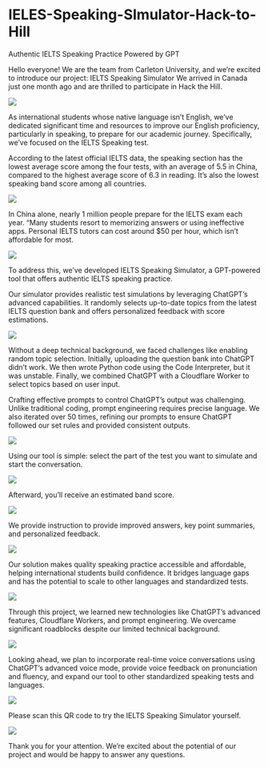 # IELES-Speaking-SImulator-Hack-to-Hill
Authentic IELTS Speaking Practice Powered by GPT

Hello everyone! We are the team from Carleton University, and we’re excited to introduce our project: IELTS Speaking Simulator
We arrived in Canada just one month ago and are thrilled to participate in Hack the Hill.

![](https://github.com/hubeiqiao/IELES-Speaking-SImulator-Hack-to-Hill-/blob/main/IELTS%20Speaking%20Simulator_Hack%20to%20Hill_20240929/IELTS%20Speaking%20Simulator_Hack%20to%20Hill_20240929.001.jpeg)

As international students whose native language isn’t English, we’ve dedicated significant time and resources to improve our English proficiency, particularly in speaking, to prepare for our academic journey. Specifically, we’ve focused on the IELTS Speaking test.

According to the latest official IELTS data, the speaking section has the lowest average score among the four tests, with an average of 5.5 in China, compared to the highest average score of 6.3 in reading. It’s also the lowest speaking band score among all countries.

![](https://github.com/hubeiqiao/IELES-Speaking-SImulator-Hack-to-Hill-/blob/main/IELTS%20Speaking%20Simulator_Hack%20to%20Hill_20240929/IELTS%20Speaking%20Simulator_Hack%20to%20Hill_20240929.002.jpeg)

In China alone, nearly 1 million people prepare for the IELTS exam each year.  “Many students resort to memorizing answers or using ineffective apps. Personal IELTS tutors can cost around $50 per hour, which isn’t affordable for most.

![](https://github.com/hubeiqiao/IELES-Speaking-SImulator-Hack-to-Hill-/blob/main/IELTS%20Speaking%20Simulator_Hack%20to%20Hill_20240929/IELTS%20Speaking%20Simulator_Hack%20to%20Hill_20240929.003.jpeg)

To address this, we’ve developed IELTS Speaking Simulator, a GPT-powered tool that offers authentic IELTS speaking practice.

Our simulator provides realistic test simulations by leveraging ChatGPT’s advanced capabilities. It randomly selects up-to-date topics from the latest IELTS question bank and offers personalized feedback with score estimations.

![](https://github.com/hubeiqiao/IELES-Speaking-SImulator-Hack-to-Hill-/blob/main/IELTS%20Speaking%20Simulator_Hack%20to%20Hill_20240929/IELTS%20Speaking%20Simulator_Hack%20to%20Hill_20240929.004.jpeg)

Without a deep technical background, we faced challenges like enabling random topic selection. Initially, uploading the question bank into ChatGPT didn’t work. We then wrote Python code using the Code Interpreter, but it was unstable. Finally, we combined ChatGPT with a Cloudflare Worker to select topics based on user input. 

Crafting effective prompts to control ChatGPT’s output was challenging. Unlike traditional coding, prompt engineering requires precise language. We also iterated over 50 times, refining our prompts to ensure ChatGPT followed our set rules and provided consistent outputs.

![](https://github.com/hubeiqiao/IELES-Speaking-SImulator-Hack-to-Hill-/blob/main/IELTS%20Speaking%20Simulator_Hack%20to%20Hill_20240929/IELTS%20Speaking%20Simulator_Hack%20to%20Hill_20240929.005.jpeg)

Using our tool is simple: select the part of the test you want to simulate and start the conversation.

![](https://github.com/hubeiqiao/IELES-Speaking-SImulator-Hack-to-Hill-/blob/main/IELTS%20Speaking%20Simulator_Hack%20to%20Hill_20240929/IELTS%20Speaking%20Simulator_Hack%20to%20Hill_20240929.006.jpeg)

Afterward, you’ll receive an estimated band score.

![](https://github.com/hubeiqiao/IELES-Speaking-SImulator-Hack-to-Hill-/blob/main/IELTS%20Speaking%20Simulator_Hack%20to%20Hill_20240929/IELTS%20Speaking%20Simulator_Hack%20to%20Hill_20240929.007.jpeg)

 We provide instruction to provide improved answers, key point summaries, and personalized feedback.

![](https://github.com/hubeiqiao/IELES-Speaking-SImulator-Hack-to-Hill-/blob/main/IELTS%20Speaking%20Simulator_Hack%20to%20Hill_20240929/IELTS%20Speaking%20Simulator_Hack%20to%20Hill_20240929.008.jpeg)

Our solution makes quality speaking practice accessible and affordable, helping international students build confidence. It bridges language gaps and has the potential to scale to other languages and standardized tests.

![](https://github.com/hubeiqiao/IELES-Speaking-SImulator-Hack-to-Hill-/blob/main/IELTS%20Speaking%20Simulator_Hack%20to%20Hill_20240929/IELTS%20Speaking%20Simulator_Hack%20to%20Hill_20240929.009.jpeg)

Through this project, we learned new technologies like ChatGPT’s advanced features, Cloudflare Workers, and prompt engineering. We overcame significant roadblocks despite our limited technical background.

![](https://github.com/hubeiqiao/IELES-Speaking-SImulator-Hack-to-Hill-/blob/main/IELTS%20Speaking%20Simulator_Hack%20to%20Hill_20240929/IELTS%20Speaking%20Simulator_Hack%20to%20Hill_20240929.010.jpeg)

Looking ahead, we plan to incorporate real-time voice conversations using ChatGPT’s advanced voice mode, provide voice feedback on pronunciation and fluency, and expand our tool to other standardized speaking tests and languages.

![](https://github.com/hubeiqiao/IELES-Speaking-SImulator-Hack-to-Hill-/blob/main/IELTS%20Speaking%20Simulator_Hack%20to%20Hill_20240929/IELTS%20Speaking%20Simulator_Hack%20to%20Hill_20240929.011.jpeg)

Please scan this QR code to try the IELTS Speaking Simulator yourself.

![](https://github.com/hubeiqiao/IELES-Speaking-SImulator-Hack-to-Hill-/blob/main/IELTS%20Speaking%20Simulator_Hack%20to%20Hill_20240929/IELTS%20Speaking%20Simulator_Hack%20to%20Hill_20240929.013.jpeg)

Thank you for your attention. We’re excited about the potential of our project and would be happy to answer any questions.



